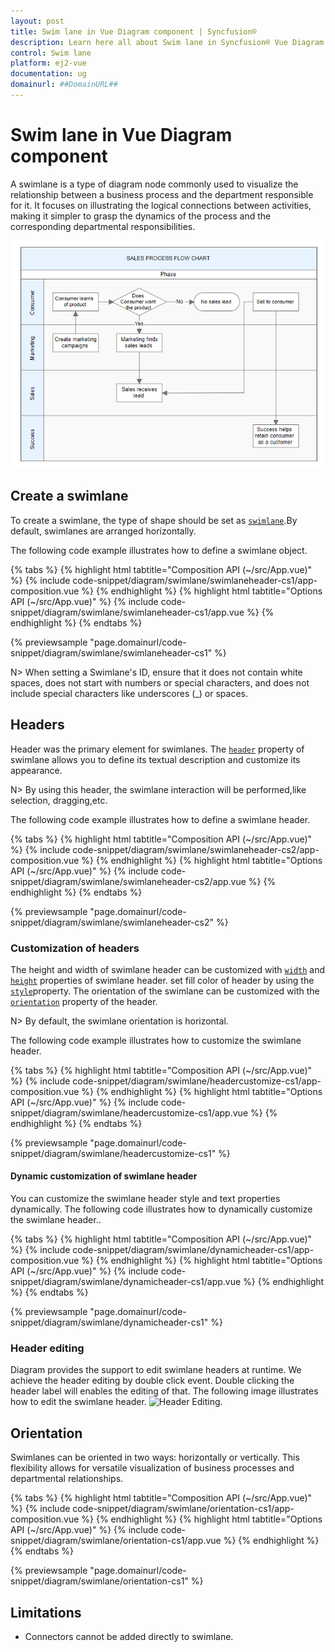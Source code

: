 ```yaml
---
layout: post
title: Swim lane in Vue Diagram component | Syncfusion®
description: Learn here all about Swim lane in Syncfusion® Vue Diagram component of Syncfusion Essential® JS 2 and more.
control: Swim lane 
platform: ej2-vue
documentation: ug
domainurl: ##DomainURL##
---
```


# Swim lane in Vue Diagram component

A swimlane is a type of diagram node commonly used to visualize the relationship between a business process and the department responsible for it. It focuses on illustrating the logical connections between activities, making it simpler to grasp the dynamics of the process and the corresponding departmental responsibilities.

![Swimlane](images/swimlane-image.png)

## Create a swimlane

To create a swimlane, the type of shape should be set as [`swimlane`](https://ej2.syncfusion.com/vue/documentation/api/diagram/swimLaneModel/).By default, swimlanes are arranged horizontally.

The following code example illustrates how to define a swimlane object.

{% tabs %}
{% highlight html tabtitle="Composition API (~/src/App.vue)" %}
{% include code-snippet/diagram/swimlane/swimlaneheader-cs1/app-composition.vue %}
{% endhighlight %}
{% highlight html tabtitle="Options API (~/src/App.vue)" %}
{% include code-snippet/diagram/swimlane/swimlaneheader-cs1/app.vue %}
{% endhighlight %}
{% endtabs %}
        
{% previewsample "page.domainurl/code-snippet/diagram/swimlane/swimlaneheader-cs1" %}

N> When setting a Swimlane's ID, ensure that it does not contain white spaces, does not start with numbers or special characters, and does not include special characters like underscores (_) or spaces.

## Headers

Header was the primary element for swimlanes. The [`header`](https://ej2.syncfusion.com/vue/documentation/api/diagram/headerModel/) property of swimlane allows you to define its textual description and customize its appearance.

N> By using this header, the swimlane interaction will be performed,like selection, dragging,etc.

The following code example illustrates how to define a swimlane header.

{% tabs %}
{% highlight html tabtitle="Composition API (~/src/App.vue)" %}
{% include code-snippet/diagram/swimlane/swimlaneheader-cs2/app-composition.vue %}
{% endhighlight %}
{% highlight html tabtitle="Options API (~/src/App.vue)" %}
{% include code-snippet/diagram/swimlane/swimlaneheader-cs2/app.vue %}
{% endhighlight %}
{% endtabs %}
        
{% previewsample "page.domainurl/code-snippet/diagram/swimlane/swimlaneheader-cs2" %}

### Customization of headers

The height and width of swimlane header can be customized with [`width`](https://ej2.syncfusion.com/vue/documentation/api/diagram/headerModel/#width) and [`height`](https://ej2.syncfusion.com/vue/documentation/api/diagram/headerModel/#height) properties of swimlane header. set fill color of header by using the [`style`](https://ej2.syncfusion.com/vue/documentation/api/diagram/headerModel/#style)property. The orientation of the swimlane can be customized with the [`orientation`](https://ej2.syncfusion.com/vue/documentation/api/diagram/swimLaneModel/#orientation) property of the header.

N> By default, the swimlane orientation is horizontal.

The following code example illustrates how to customize the swimlane header.

{% tabs %}
{% highlight html tabtitle="Composition API (~/src/App.vue)" %}
{% include code-snippet/diagram/swimlane/headercustomize-cs1/app-composition.vue %}
{% endhighlight %}
{% highlight html tabtitle="Options API (~/src/App.vue)" %}
{% include code-snippet/diagram/swimlane/headercustomize-cs1/app.vue %}
{% endhighlight %}
{% endtabs %}
        
{% previewsample "page.domainurl/code-snippet/diagram/swimlane/headercustomize-cs1" %}

#### Dynamic customization of swimlane header

You can customize the swimlane header style and text properties dynamically. The following code illustrates how to dynamically customize the swimlane header..

{% tabs %}
{% highlight html tabtitle="Composition API (~/src/App.vue)" %}
{% include code-snippet/diagram/swimlane/dynamicheader-cs1/app-composition.vue %}
{% endhighlight %}
{% highlight html tabtitle="Options API (~/src/App.vue)" %}
{% include code-snippet/diagram/swimlane/dynamicheader-cs1/app.vue %}
{% endhighlight %}
{% endtabs %}
        
{% previewsample "page.domainurl/code-snippet/diagram/swimlane/dynamicheader-cs1" %}

### Header editing

Diagram provides the support to edit swimlane headers at runtime. We achieve the header editing by double click event. Double clicking the header label will enables the editing of that. The following image illustrates how to edit the swimlane header.  ![Header Editing](images/swimlane-header-edit.gif).

## Orientation

Swimlanes can be oriented in two ways: horizontally or vertically. This flexibility allows for versatile visualization of business processes and departmental relationships.

{% tabs %}
{% highlight html tabtitle="Composition API (~/src/App.vue)" %}
{% include code-snippet/diagram/swimlane/orientation-cs1/app-composition.vue %}
{% endhighlight %}
{% highlight html tabtitle="Options API (~/src/App.vue)" %}
{% include code-snippet/diagram/swimlane/orientation-cs1/app.vue %}
{% endhighlight %}
{% endtabs %}
        
{% previewsample "page.domainurl/code-snippet/diagram/swimlane/orientation-cs1" %}

## Limitations

* Connectors cannot be added directly to swimlane.